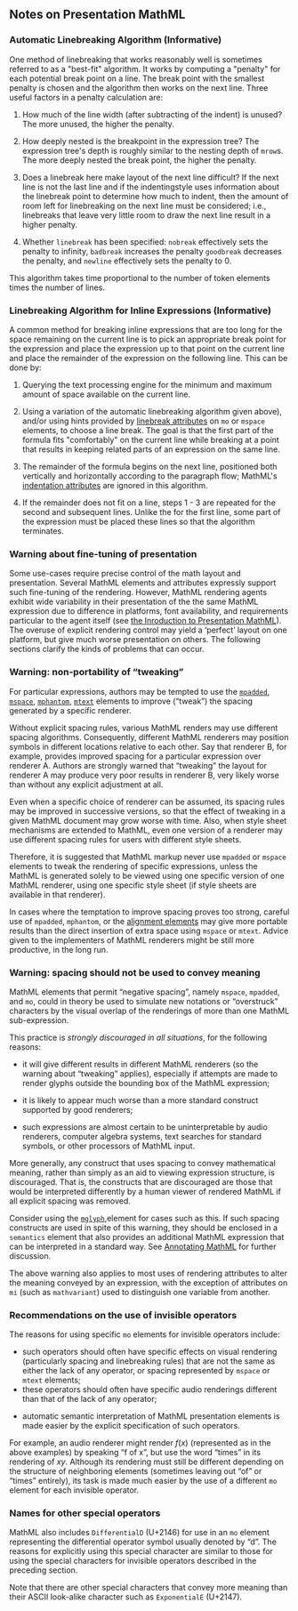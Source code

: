 ## Notes on Presentation MathML

  
### Automatic Linebreaking Algorithm (Informative)

One method of linebreaking that works reasonably well is sometimes
referred to as a "best-fit" algorithm. It works by computing a
"penalty" for each potential break point on a line. The break point
with the smallest penalty is chosen and the algorithm then works on
the next line. Three useful factors in a penalty calculation are:



 1. How much of the line width (after subtracting of the indent) is unused?
    The more unused, the higher the penalty.

 2. How deeply nested is the breakpoint in the expression tree? The
    expression tree's depth is roughly similar to the nesting depth of
    `mrow`s.  The more deeply nested the break point, the higher the
    penalty.

 3. Does a linebreak here make layout of the next line difficult?  If
    the next line is not the last line and if the indentingstyle uses
    information about the linebreak point to determine how much to
    indent, then the amount of room left for linebreaking on the next
    line must be considered; i.e., linebreaks that leave very little
    room to draw the next line result in a higher penalty.

 4. Whether `linebreak` has been specified: `nobreak` effectively sets
    the penalty to infinity, `badbreak` increases the penalty
    `goodbreak` decreases the penalty, and `newline` effectively sets
    the penalty to 0.
	
This algorithm takes time proportional to the number of token elements
times the number of lines.
  

  
### Linebreaking Algorithm for Inline Expressions (Informative)

   
A common method for breaking inline expressions that are too long for
the space remaining on the current line is to pick an appropriate
break point for the expression and place the expression up to that
point on the current line and place the remainder of the expression on
the following line.  This can be done by:
   

1.  Querying the text processing engine for the
    minimum and maximum amount of space available on the current line. 

2.   Using a variation of the automatic linebreaking algorithm given
     above), and/or using hints provided by [linebreak
     attributes](full#presm_lbattrs) on `mo` or `mspace`
     elements, to choose a line break.  The goal is that the first
     part of the formula fits "comfortably" on the current line while
     breaking at a point that results in keeping related parts of an
     expression on the same line.

3.   The remainder of the formula begins on the next line,
     positioned both vertically and horizontally according
     to the paragraph flow;
     MathML's [indentation attributes](full#presm_lbindent_attrs)
     are ignored in this algorithm.

4.   If the remainder does not fit on a line, steps 1 - 3 are repeated
     for the second and subsequent lines.  Unlike the for the first
     line, some part of the expression must be placed these lines so
     that the algorithm terminates.


### Warning about fine-tuning of presentation

Some use-cases require precise control of the math layout and
presentation.  Several MathML elements and attributes expressly
support such fine-tuning of the rendering.  However, MathML rendering
agents exhibit wide variability in their presentation of the the same
MathML expression due to difference in platforms, font availability,
and requirements particular to the agent itself (see 
[the Inroduction to Presentation MathML](full#presm_inro)).
The overuse of explicit rendering control
may yield a &#x2018;perfect&#x2019; layout on one platform, but give
much worse presentation on others.  The following sections clarify the
kinds of problems that can occur.

  
### Warning: non-portability of &#x201c;tweaking&#x201d;

For particular expressions, authors may be tempted to use the
[`mpadded`](full#presm_mpadded),
[`mspace`](full#presm_mspace),
[`mphantom`](full#presm_mphanom),
[`mtext`](full#presm_mtext)
elements to improve (&#x201c;tweak&#x201d;) the spacing generated by a specific renderer.

Without explicit spacing rules, various MathML renders may use
different spacing algorithms.  Consequently, different MathML
renderers may position symbols in different locations relative to each
other.  Say that renderer B, for example, provides improved spacing
for a particular expression over renderer A.  Authors are strongly
warned that &#x201c;tweaking&#x201d; the layout for
renderer A may produce very poor results in renderer B, very likely
worse than without any explicit adjustment at all.

Even when a specific choice of renderer can be assumed, its spacing
rules may be improved in successive versions, so that the effect of
tweaking in a given MathML document may grow worse with time. Also,
when style sheet mechanisms are extended to MathML, even one version
of a renderer may use different spacing rules for users with different
style sheets.

Therefore, it is suggested that MathML markup never use `mpadded` or `mspace`
elements to tweak the rendering of specific expressions, unless the
MathML is generated solely to be viewed using one specific version of
one MathML renderer, using one specific style sheet (if style sheets
are available in that renderer).

In cases where the temptation to improve spacing proves too strong,
careful use of `mpadded`, `mphantom`, or the [alignment
elements](full#presm_malign) may give more portable results than the
direct insertion of extra space using `mspace` or `mtext`. Advice given to the implementers of
MathML renderers might be still more productive, in the long run.
  

  
### Warning: spacing should not be used to convey meaning

MathML elements that permit &#x201c;negative
spacing&#x201d;, namely `mspace`,
`mpadded`, and `mo`, could in theory be used to simulate new
notations or &#x201c;overstruck&#x201d; characters by the
visual overlap of the renderings of more than one MathML
sub-expression.

This practice is _strongly discouraged in all situations_,
for the following reasons:
   
 


*    it will give different results in different MathML renderers
     (so the warning about &#x201c;tweaking&#x201d; applies), especially
     if attempts are made to render glyphs outside the bounding box of
     the MathML expression;
     
*    it is likely to appear much worse than a more standard construct
     supported by good renderers;



*    such expressions are almost certain to be uninterpretable
     by audio renderers, computer algebra systems,
     text searches for standard symbols,
     or other processors of MathML input.


   

More generally, any construct that uses spacing to convey mathematical
meaning, rather than simply as an aid to viewing expression structure,
is discouraged. That is, the constructs that are discouraged are those
that would be interpreted differently by a human viewer of rendered
MathML if all explicit spacing was removed.

Consider using the  [`mglyph`](full#presm_mglyph),element for cases such as this.  If
such spacing constructs are used in spite of this warning, they should
be enclosed in a `semantics` element that
also provides an additional MathML expression that can be interpreted
in a standard way. See [Annotating MathML](full#mixing_annotation_elements) for
further discussion.
   

The above warning also applies to most uses of rendering attributes to
alter the meaning conveyed by an expression, with the exception of
attributes on `mi` (such as `mathvariant`) used to distinguish one variable
from another.
  

### Recommendations on the use of invisible operators
The reasons for using specific `mo` elements for invisible operators include:
* such operators should often have specific effects on visual
     rendering (particularly spacing and linebreaking rules) that are not
     the same as either the lack of any operator, or spacing represented by
     `mspace` or `mtext`
     elements;
* these operators should often have specific audio renderings
     different than that of the lack of any operator;</p>
* automatic semantic interpretation of MathML presentation elements
     is made easier by the explicit specification of such operators.

For example, an audio renderer might render <i class="var">f</i>(<i class="var">x</i>)
   (represented as in the above examples) by speaking &#x201c;f of x&#x201d;, but use
   the word &#x201c;times&#x201d; in its rendering of <i class="var">x</i><i class="var">y</i>.
   Although its rendering must still be different depending on the structure
   of neighboring elements (sometimes leaving out &#x201c;of&#x201d; or
   &#x201c;times&#x201d; entirely), its task is made much easier by the use of
   a different `mo` element for each invisible
   operator.

### Names for other special operators
MathML also includes `DifferentialD` (U+2146) for use
in an `mo` element representing the differential
operator symbol usually denoted by &#x201c;d&#x201d;.  The reasons for
explicitly using this special character are similar to those for using
the special characters for invisible operators described in the
preceding section.

Note that there are other special characters that convey more meaning than their ASCII look-alike character such as `ExponentialE` (U+2147).